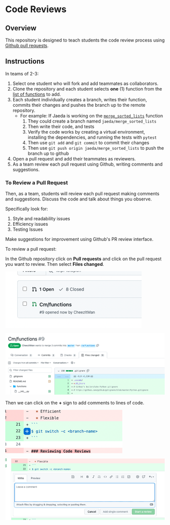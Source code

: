 # Code Reviews

## Overview

This repository is designed to teach students the code review process using [Github pull requests](https://docs.github.com/en/pull-requests/collaborating-with-pull-requests/proposing-changes-to-your-work-with-pull-requests/about-pull-requests).  

## Instructions

In teams of 2-3:

1. Select one student who will fork and add teammates as collaborators.
1. Clone the repository and each student selects **one** (1) function from the [list of functions](./functions.md) to add.
1. Each student individually creates a branch, writes their function, commits their changes and pushes the branch up to the remote repository.
    - For example:  If Jaeda is working on the [`merge_sorted_lists`](./functions.md) function
        1. They could create a branch named `jaeda/merge_sorted_lists`
        1. Then write their code, and tests
        1. Verify the code works by creating a virtual environment, installing the dependencies, and running the tests with `pytest`
        1. Then use `git add` and `git commit` to commit their changes
        1. Then use `git push origin jaeda/merge_sorted_lists` to push the branch up to github
1. Open a pull request and add their teammates as reviewers.
1. As a team review each pull request using Github, writing comments and suggestions.

### To Review a Pull Request

Then, as a team, students will review each pull request making comments and suggestions.  Discuss the code and talk about things you observe.

Specifically look for:

1.  Style and readability issues
1.  Efficiency issues
1.  Testing Issues

Make suggestions for improvement using Github's PR review interface.

To review a pull request:

In the Github repository click on **Pull requests** and click on the pull request you want to review.  Then select  **Files changed**.

![Select PR To Review](images/select-pr-to-review.png)

![Review PR](images/review-pr.png)

Then we can click on the **+** sign to add comments to lines of code.

![Plus button](images/pr-plus-button.png)

![Add a comment](images/make-pr-comment.png)
